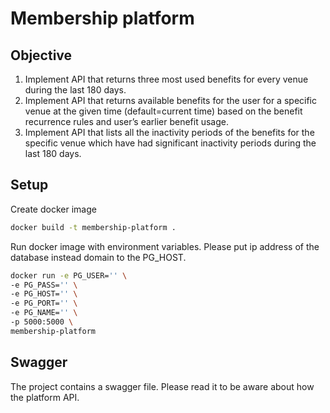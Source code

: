 # Membership platform
## Objective
1. Implement API that returns three most used benefits
for every venue during the last 180 days.
2. Implement API that returns available benefits for the
user for a specific venue at the given time (default=current time) based
on the benefit recurrence rules and user’s earlier benefit usage.
3. Implement API that lists all the inactivity periods of the
benefits for the specific venue which have had significant inactivity
periods during the last 180 days.

## Setup

Create docker image

```bash
docker build -t membership-platform .
```
Run docker image with environment variables. 
Please put ip address of the database instead domain to the PG_HOST.

```bash
docker run -e PG_USER='' \
-e PG_PASS='' \
-e PG_HOST='' \
-e PG_PORT='' \
-e PG_NAME='' \
-p 5000:5000 \
membership-platform
```

## Swagger
The project contains a swagger file. Please read it to be aware about how the platform API. 

